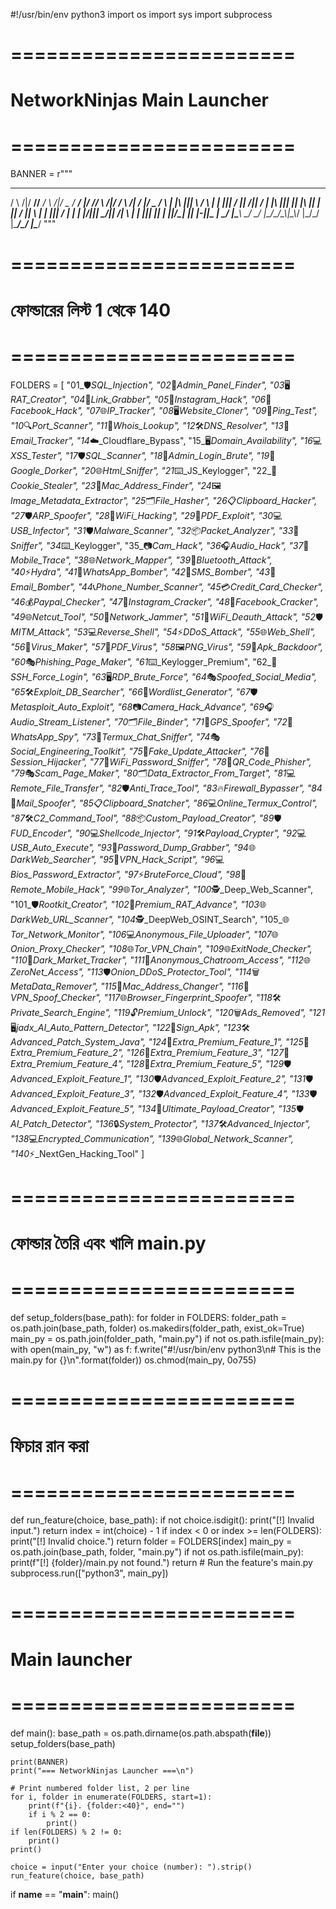 #!/usr/bin/env python3
import os
import sys
import subprocess

# ========================
# NetworkNinjas Main Launcher
# ========================

BANNER = r"""
_      _____ _____  _      ____  ____  _  __ _      _  _         _  ____  ____  
/ \  /|/  __//__ __\/ \  /|/  _ \/  __\/ |/ // \  /|/ \/ \  /|   / |/  _ \/ ___\ 
| |\ |||  \    / \  | |  ||| / \||  \/||   / | |\ ||| || |\ ||   | || / \||    \ 
| | \|||  /_   | |  | |/\||| \_/||    /|   \ | | \||| || | \||/\_| || |-||\___ | 
\_/  \|\____\  \_/  \_/  \|\____/\_/\_\\_|\_\\_/  \|\_/\_/  \|\____/\_/ \|\____/
"""

# ========================
# ফোল্ডারের লিস্ট 1 থেকে 140
# ========================
FOLDERS = [
    "01_🛡_SQL_Injection", "02_🔑_Admin_Panel_Finder", "03_🖥_RAT_Creator",
    "04_🔗_Link_Grabber", "05_📸_Instagram_Hack", "06_📘_Facebook_Hack",
    "07_🌐_IP_Tracker", "08_🖥_Website_Cloner", "09_📡_Ping_Test",
    "10_🔍_Port_Scanner", "11_📜_Whois_Lookup", "12_🛠_DNS_Resolver",
    "13_📧_Email_Tracker", "14_☁️_Cloudflare_Bypass", "15_🖥_Domain_Availability",
    "16_💻_XSS_Tester", "17_🛡_SQL_Scanner", "18_🔑_Admin_Login_Brute",
    "19_🔎_Google_Dorker", "20_🌐_Html_Sniffer", "21_⌨️_JS_Keylogger",
    "22_🍪_Cookie_Stealer", "23_📶_Mac_Address_Finder", "24_🖼_Image_Metadata_Extractor",
    "25_🗂_File_Hasher", "26_📋_Clipboard_Hacker", "27_🛡_ARP_Spoofer",
    "28_📡_WiFi_Hacking", "29_📄_PDF_Exploit", "30_💻_USB_Infector",
    "31_🛡_Malware_Scanner", "32_📦_Packet_Analyzer", "33_📡_Sniffer",
    "34_⌨️_Keylogger", "35_📷_Cam_Hack", "36_🎧_Audio_Hack",
    "37_📱_Mobile_Trace", "38_🌐_Network_Mapper", "39_🔵_Bluetooth_Attack",
    "40_⚡_Hydra", "41_📱_WhatsApp_Bomber", "42_📩_SMS_Bomber",
    "43_📧_Email_Bomber", "44_📞_Phone_Number_Scanner", "45_💳_Credit_Card_Checker",
    "46_💰_Paypal_Checker", "47_📸_Instagram_Cracker", "48_📘_Facebook_Cracker",
    "49_🌐_Netcut_Tool", "50_📡_Network_Jammer", "51_📶_WiFi_Deauth_Attack",
    "52_🛡_MITM_Attack", "53_💻_Reverse_Shell", "54_⚡_DDoS_Attack",
    "55_🌐_Web_Shell", "56_🦠_Virus_Maker", "57_📄_PDF_Virus",
    "58_🖼_PNG_Virus", "59_📱_Apk_Backdoor", "60_🎭_Phishing_Page_Maker",
    "61_⌨️_Keylogger_Premium", "62_🔑_SSH_Force_Login", "63_🖥_RDP_Brute_Force",
    "64_🎭_Spoofed_Social_Media", "65_🛠_Exploit_DB_Searcher", "66_📜_Wordlist_Generator",
    "67_🛡_Metasploit_Auto_Exploit", "68_📷_Camera_Hack_Advance", "69_🎧_Audio_Stream_Listener",
    "70_🗂_File_Binder", "71_📍_GPS_Spoofer", "72_📱_WhatsApp_Spy",
    "73_💬_Termux_Chat_Sniffer", "74_🎭_Social_Engineering_Toolkit", "75_📢_Fake_Update_Attacker",
    "76_🔑_Session_Hijacker", "77_📶_WiFi_Password_Sniffer", "78_🔗_QR_Code_Phisher",
    "79_🎭_Scam_Page_Maker", "80_🗂_Data_Extractor_From_Target",
    "81_💻_Remote_File_Transfer", "82_🛡_Anti_Trace_Tool", "83_🔥_Firewall_Bypasser",
    "84_📧_Mail_Spoofer", "85_📋_Clipboard_Snatcher", "86_💻_Online_Termux_Control",
    "87_🛠_C2_Command_Tool", "88_📦_Custom_Payload_Creator", "89_🛡_FUD_Encoder",
    "90_💻_Shellcode_Injector", "91_🛠_Payload_Crypter", "92_💻_USB_Auto_Execute",
    "93_🔑_Password_Dump_Grabber", "94_🌐_DarkWeb_Searcher", "95_📡_VPN_Hack_Script",
    "96_💻_Bios_Password_Extractor", "97_⚡_BruteForce_Cloud", "98_📱_Remote_Mobile_Hack",
    "99_🌐_Tor_Analyzer", "100_🕵️_Deep_Web_Scanner", "101_🛡_Rootkit_Creator",
    "102_📱_Premium_RAT_Advance", "103_🌐_DarkWeb_URL_Scanner", "104_🕵️_DeepWeb_OSINT_Search",
    "105_🌐_Tor_Network_Monitor", "106_💻_Anonymous_File_Uploader", "107_🌐_Onion_Proxy_Checker",
    "108_🌐_Tor_VPN_Chain", "109_🌐_ExitNode_Checker", "110_🛒_Dark_Market_Tracker",
    "111_💬_Anonymous_Chatroom_Access", "112_🌐_ZeroNet_Access", "113_🛡_Onion_DDoS_Protector_Tool",
    "114_🗑_MetaData_Remover", "115_📶_Mac_Address_Changer", "116_📡_VPN_Spoof_Checker",
    "117_🌐_Browser_Fingerprint_Spoofer", "118_🛠_Private_Search_Engine", "119_🔓_Premium_Unlock",
    "120_🗑_Ads_Removed", "121_🖥_jadx_AI_Auto_Pattern_Detector", "122_📱_Sign_Apk",
    "123_🛠_Advanced_Patch_System_Java", "124_🔑_Extra_Premium_Feature_1", "125_🔑_Extra_Premium_Feature_2",
    "126_🔑_Extra_Premium_Feature_3", "127_🔑_Extra_Premium_Feature_4", "128_🔑_Extra_Premium_Feature_5",
    "129_🛡_Advanced_Exploit_Feature_1", "130_🛡_Advanced_Exploit_Feature_2",
    "131_🛡_Advanced_Exploit_Feature_3", "132_🛡_Advanced_Exploit_Feature_4",
    "133_🛡_Advanced_Exploit_Feature_5", "134_📱_Ultimate_Payload_Creator",
    "135_🛡_AI_Patch_Detector", "136_🔒_System_Protector", "137_🛠_Advanced_Injector",
    "138_💻_Encrypted_Communication", "139_🌐_Global_Network_Scanner", "140_⚡_NextGen_Hacking_Tool"
]

# ========================
# ফোল্ডার তৈরি এবং খালি main.py
# ========================
def setup_folders(base_path):
    for folder in FOLDERS:
        folder_path = os.path.join(base_path, folder)
        os.makedirs(folder_path, exist_ok=True)
        main_py = os.path.join(folder_path, "main.py")
        if not os.path.isfile(main_py):
            with open(main_py, "w") as f:
                f.write("#!/usr/bin/env python3\n# This is the main.py for {}\n".format(folder))
            os.chmod(main_py, 0o755)

# ========================
# ফিচার রান করা
# ========================
def run_feature(choice, base_path):
    if not choice.isdigit():
        print("[!] Invalid input.")
        return
    index = int(choice) - 1
    if index < 0 or index >= len(FOLDERS):
        print("[!] Invalid choice.")
        return
    folder = FOLDERS[index]
    main_py = os.path.join(base_path, folder, "main.py")
    if not os.path.isfile(main_py):
        print(f"[!] {folder}/main.py not found.")
        return
    # Run the feature's main.py
    subprocess.run(["python3", main_py])

# ========================
# Main launcher
# ========================
def main():
    base_path = os.path.dirname(os.path.abspath(__file__))
    setup_folders(base_path)

    print(BANNER)
    print("=== NetworkNinjas Launcher ===\n")

    # Print numbered folder list, 2 per line
    for i, folder in enumerate(FOLDERS, start=1):
        print(f"{i}. {folder:<40}", end="")
        if i % 2 == 0:
            print()
    if len(FOLDERS) % 2 != 0:
        print()
    print()

    choice = input("Enter your choice (number): ").strip()
    run_feature(choice, base_path)

if __name__ == "__main__":
    main()